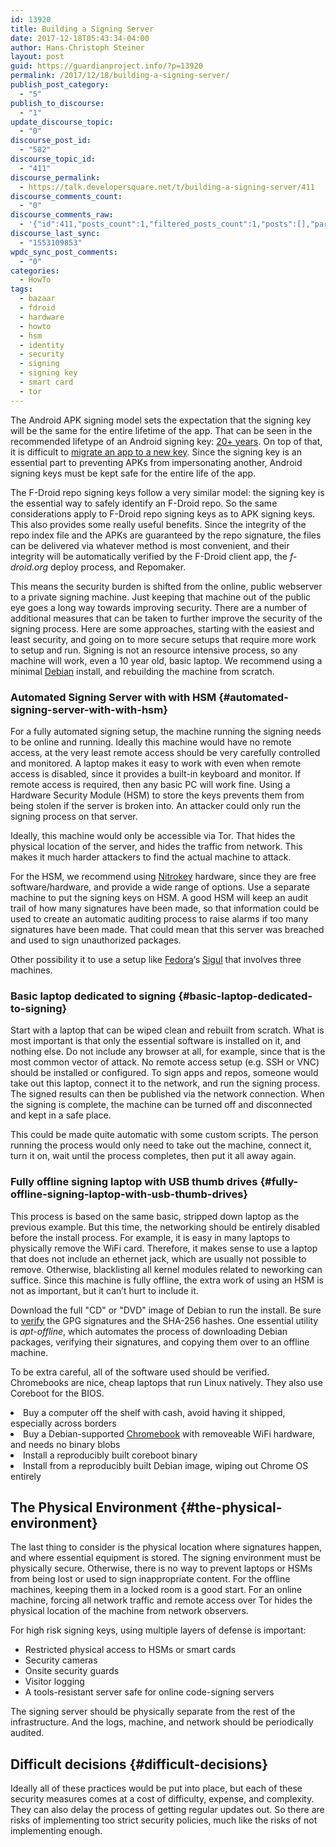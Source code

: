 ```yaml
---
id: 13920
title: Building a Signing Server
date: 2017-12-18T05:43:34-04:00
author: Hans-Christoph Steiner
layout: post
guid: https://guardianproject.info/?p=13920
permalink: /2017/12/18/building-a-signing-server/
publish_post_category:
  - "5"
publish_to_discourse:
  - "1"
update_discourse_topic:
  - "0"
discourse_post_id:
  - "582"
discourse_topic_id:
  - "411"
discourse_permalink:
  - https://talk.developersquare.net/t/building-a-signing-server/411
discourse_comments_count:
  - "0"
discourse_comments_raw:
  - '{"id":411,"posts_count":1,"filtered_posts_count":1,"posts":[],"participants":[{"id":19,"username":"gpadmin","avatar_template":"https://avatars.discourse.org/v2/letter/g/d07c76/{size}.png"}]}'
discourse_last_sync:
  - "1553109853"
wpdc_sync_post_comments:
  - "0"
categories:
  - HowTo
tags:
  - bazaar
  - fdroid
  - hardware
  - howto
  - hsm
  - identity
  - security
  - signing
  - signing key
  - smart card
  - tor
---
```

The Android APK signing model sets the expectation that the signing key will be the same for the entire lifetime of the app. That can be seen in the recommended lifetype of an Android signing key: [20+ years](https://developer.android.com/studio/publish/app-signing.html#considerations). On top of that, it is difficult to [migrate an app to a new key](https://guardianproject.info/2015/12/29/how-to-migrate-your-android-apps-signing-key/). Since the signing key is an essential part to preventing APKs from impersonating another, Android signing keys must be kept safe for the entire life of the app.

The F-Droid repo signing keys follow a very similar model: the signing key is the essential way to safely identify an F-Droid repo. So the same considerations apply to F-Droid repo signing keys as to APK signing keys. This also provides some really useful benefits. Since the integrity of the repo index file and the APKs are guaranteed by the repo signature, the files can be delivered via whatever method is most convenient, and their integrity will be automatically verified by the F-Droid client app, the _f-droid.org_ deploy process, and Repomaker.

This means the security burden is shifted from the online, public webserver to a private signing machine. Just keeping that machine out of the public eye goes a long way towards improving security. There are a number of additional measures that can be taken to further improve the security of the signing process. Here are some approaches, starting with the easiest and least security, and going on to more secure setups that require more work to setup and run. Signing is not an resource intensive process, so any machine will work, even a 10 year old, basic laptop. We recommend using a minimal [Debian](https://www.debian.org) install, and rebuilding the machine from scratch.

### Automated Signing Server with with HSM {#automated-signing-server-with-with-hsm}

For a fully automated signing setup, the machine running the signing needs to be online and running. Ideally this machine would have no remote access, at the very least remote access should be very carefully controlled and monitored. A laptop makes it easy to work with even when remote access is disabled, since it provides a built-in keyboard and monitor. If remote access is required, then any basic PC will work fine. Using a Hardware Security Module (HSM) to store the keys prevents them from being stolen if the server is broken into. An attacker could only run the signing process on that server.

Ideally, this machine would only be accessible via Tor. That hides the physical location of the server, and hides the traffic from network. This makes it much harder attackers to find the actual machine to attack.

For the HSM, we recommend using [Nitrokey](https://www.nitrokey.com/) hardware, since they are free software/hardware, and provide a wide range of options. Use a separate machine to put the signing keys on HSM. A good HSM will keep an audit trail of how many signatures have been made, so that information could be used to create an automatic auditing process to raise alarms if too many signatures have been made. That could mean that this server was breached and used to sign unauthorized packages.

Other possibility it to use a setup like [Fedora](https://pagure.io/sigul)&#8216;s [Sigul](http://www.devops-blog.net/koji/gpg-signing-rpms-with-sigul-signing-server-koji-integration) that involves three machines.

### Basic laptop dedicated to signing {#basic-laptop-dedicated-to-signing}

Start with a laptop that can be wiped clean and rebuilt from scratch. What is most important is that only the essential software is installed on it, and nothing else. Do not include any browser at all, for example, since that is the most common vector of attack. No remote access setup (e.g. SSH or VNC) should be installed or configured. To sign apps and repos, someone would take out this laptop, connect it to the network, and run the signing process. The signed results can then be published via the network connection. When the signing is complete, the machine can be turned off and disconnected and kept in a safe place.

This could be made quite automatic with some custom scripts. The person running the process would only need to take out the machine, connect it, turn it on, wait until the process completes, then put it all away again.

### Fully offline signing laptop with USB thumb drives {#fully-offline-signing-laptop-with-usb-thumb-drives}

This process is based on the same basic, stripped down laptop as the previous example. But this time, the networking should be entirely disabled before the install process. For example, it is easy in many laptops to physically remove the WiFi card. Therefore, it makes sense to use a laptop that does not include an ethernet jack, which are usually not possible to remove. Otherwise, blacklisting all kernel modules related to neworking can suffice. Since this machine is fully offline, the extra work of using an HSM is not as important, but it can&#8217;t hurt to include it.

Download the full "CD" or "DVD" image of Debian to run the install. Be sure to [verify](https://www.debian.org/CD/verify) the GPG signatures and the SHA-256 hashes. One essential utility is _apt-offline_, which automates the process of downloading Debian packages, verifying their signatures, and copying them over to an offline machine.

To be extra careful, all of the software used should be verified. Chromebooks are nice, cheap laptops that run Linux natively. They also use Coreboot for the BIOS.

<li id="buy-a-computer-off-the-shelf-with-cash-avoid-having-it-shipped-especially-across-borders">
  Buy a computer off the shelf with cash, avoid having it shipped, especially across borders
</li>
<li id="buy-a-debian-supported-chromebook-with-removeable-wifi-hardware-and-needs-no-binary-blobs">
  Buy a Debian-supported <a href="https://www.chromium.org/chromium-os/developer-information-for-chrome-os-devices/acer-c720-chromebook">Chromebook</a> with removeable WiFi hardware, and needs no binary blobs
</li>
<li id="install-a-reproducibly-built-coreboot-binary">
  Install a reproducibly built coreboot binary
</li>
<li id="install-from-a-reproducibly-built-debian-image-wiping-out-chrome-os-entirely">
  Install from a reproducibly built Debian image, wiping out Chrome OS entirely
</li>

## The Physical Environment {#the-physical-environment}

The last thing to consider is the physical location where signatures happen, and where essential equipment is stored. The signing environment must be physically secure. Otherwise, there is no way to prevent laptops or HSMs from being lost or used to sign inappropriate content. For the offline machines, keeping them in a locked room is a good start. For an online machine, forcing all network traffic and remote access over Tor hides the physical location of the machine from network observers.

For high risk signing keys, using multiple layers of defense is important:

</p> 

  * Restricted physical access to HSMs or smart cards
  * Security cameras
  * Onsite security guards
  * Visitor logging
  * A tools-resistant server safe for online code-signing servers

The signing server should be physically separate from the rest of the infrastructure. And the logs, machine, and network should be periodically audited.

## Difficult decisions {#difficult-decisions}

Ideally all of these practices would be put into place, but each of these security measures comes at a cost of difficulty, expense, and complexity. They can also delay the process of getting regular updates out. So there are risks of implementing too strict security policies, much like the risks of not implementing enough.